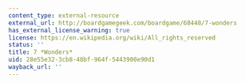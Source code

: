 ```yaml
---
content_type: external-resource
external_url: http://boardgamegeek.com/boardgame/68448/7-wonders
has_external_license_warning: true
license: https://en.wikipedia.org/wiki/All_rights_reserved
status: ''
title: 7 *Wonders*
uid: 28e55e32-3cb8-48bf-964f-5443900e90d1
wayback_url: ''
---
```


